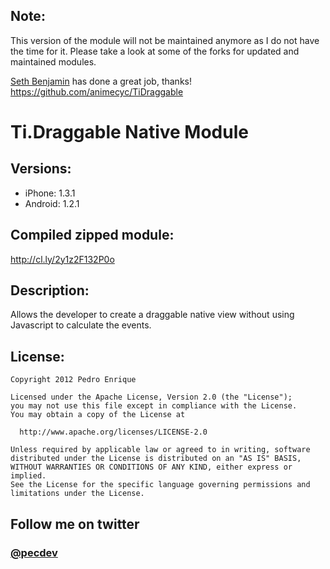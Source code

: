 ## Note:
This version of the module will not be maintained anymore as I do not have the time for it. Please take a look at some of the forks for updated and maintained modules.

[Seth Benjamin](https://github.com/animecyc) has done a great job, thanks!  
https://github.com/animecyc/TiDraggable

# Ti.Draggable Native Module

## Versions:
- iPhone: 1.3.1
- Android: 1.2.1

## Compiled zipped module:
http://cl.ly/2y1z2F132P0o

## Description:
Allows the developer to create a draggable native view without using Javascript to calculate the events.

## License:

    Copyright 2012 Pedro Enrique

    Licensed under the Apache License, Version 2.0 (the "License");
    you may not use this file except in compliance with the License.
    You may obtain a copy of the License at

      http://www.apache.org/licenses/LICENSE-2.0

    Unless required by applicable law or agreed to in writing, software
    distributed under the License is distributed on an "AS IS" BASIS,
    WITHOUT WARRANTIES OR CONDITIONS OF ANY KIND, either express or implied.
    See the License for the specific language governing permissions and
    limitations under the License.

## Follow me on twitter
### [@pecdev](http://twitter.com/pecdev)
